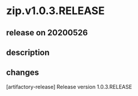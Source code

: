 # zip.v1.0.3.RELEASE

## release on 20200526

## description

## changes

[artifactory-release] Release version 1.0.3.RELEASE

